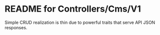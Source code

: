 # README for Controllers/Cms/V1

Simple CRUD realization is thin due to powerful traits that serve API JSON responses.
